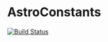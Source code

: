 # AstroConstants

[![Build Status](https://github.com/andreapasquale94/AstroConstants.jl/actions/workflows/CI.yml/badge.svg?branch=main)](https://github.com/andreapasquale94/AstroConstants.jl/actions/workflows/CI.yml?query=branch%3Amain)

